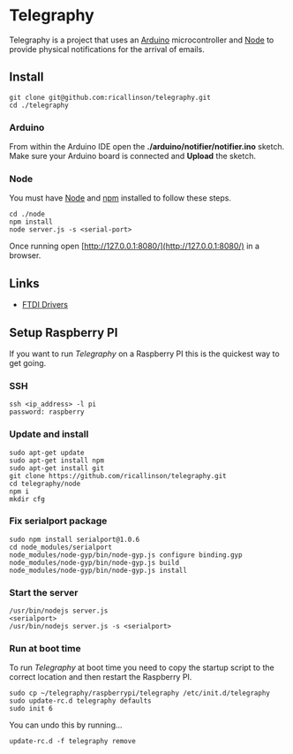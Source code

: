 # Telegraphy

Telegraphy is a project that uses an [Arduino](http://www.arduino.cc/) microcontroller and [Node](http://nodejs.org/) to provide physical notifications for the arrival of emails.

## Install

    git clone git@github.com:ricallinson/telegraphy.git
    cd ./telegraphy

### Arduino

From within the Arduino IDE open the __./arduino/notifier/notifier.ino__ sketch. Make sure your Arduino board is connected and __Upload__ the sketch.

### Node

You must have [Node](http://nodejs.org/) and [npm](https://npmjs.org/) installed to follow these steps.

    cd ./node
    npm install
    node server.js -s <serial-port>

Once running open [http://127.0.0.1:8080/](http://127.0.0.1:8080/) in a browser.

## Links

* [FTDI Drivers](http://www.ftdichip.com/Drivers/VCP.htm)

## Setup Raspberry PI

If you want to run _Telegraphy_ on a Raspberry PI this is the quickest way to get going.

### SSH

    ssh <ip_address> -l pi
    password: raspberry

### Update and install

    sudo apt-get update
    sudo apt-get install npm
    sudo apt-get install git
    git clone https://github.com/ricallinson/telegraphy.git
    cd telegraphy/node
    npm i
    mkdir cfg

### Fix serialport package

	sudo npm install serialport@1.0.6
    cd node_modules/serialport
	node_modules/node-gyp/bin/node-gyp.js configure binding.gyp 
	node_modules/node-gyp/bin/node-gyp.js build 
	node_modules/node-gyp/bin/node-gyp.js install

### Start the server

    /usr/bin/nodejs server.js
    <serialport>
    /usr/bin/nodejs server.js -s <serialport>

### Run at boot time

To run _Telegraphy_ at boot time you need to copy the startup script to the correct location and then restart the Raspberry PI.

    sudo cp ~/telegraphy/raspberrypi/telegraphy /etc/init.d/telegraphy
    sudo update-rc.d telegraphy defaults
    sudo init 6

You can undo this by running...

    update-rc.d -f telegraphy remove

